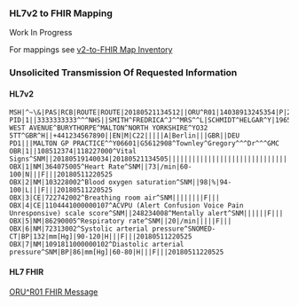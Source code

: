### HL7v2 to FHIR Mapping

Work In Progress

For mappings see [v2-to-FHIR Map Inventory](https://docs.google.com/spreadsheets/d/1PaFYPSSq4oplTvw_4OgOn6h2Bs_CMvCAU9CqC4tPBgk)

### Unsolicited Transmission Of Requested Information

#### HL7v2 
 
```
MSH|^~\&|PAS|RCB|ROUTE|ROUTE|20180521134512||ORU^R01|14038913245354|P|2.4||201011011512|||GBR|UNICODE|EN||
PID|1||3333333333^^^NHS||SMITH^FREDRICA^J^^MRS^^L|SCHMIDT^HELGAR^Y|196512131515|2|||29 WEST AVENUE^BURYTHORPE^MALTON^NORTH YORKSHIRE^YO32 5TT^GBR^H||+441234567890||EN|M|C22|||||A|Berlin|||GBR||DEU
PD1|||MALTON GP PRACTICE^^Y06601|G5612908^Townley^Gregory^^^Dr^^^GMC
OBR|1||108512374|118227000^Vital Signs^SNM||20180519140034|20180521134505|||||||||||||||||||||||||||||||||||
OBX|1|NM|364075005^Heart Rate^SNM||73|/min|60-100|N|||F|||20180511220525
OBX|2|NM|103228002^Blood oxygen saturation^SNM||98|%|94-100|L|||F|||20180511220525
OBX|3|CE|722742002^Breathing room air^SNM||||||||F|||
OBX|4|CE|1104441000000107^ACVPU (Alert Confusion Voice Pain Unresponsive) scale score^SNM||248234008^Mentally alert^SNM||||||F|||
OBX|5|NM|86290005^Respiratory rate^SNM||20|/min|||||F|||
OBX|6|NM|72313002^Systolic arterial pressure^SNOMED-CT|BP|132|mm[Hg]|90-120|H|||F|||20180511220525
OBX|7|NM|1091811000000102^Diastolic arterial pressure^SNM|BP|86|mm[Hg]|60-80|H|||F|||20180511220525
```

#### HL7 FHIR 

[ORU^R01 FHIR Message](Bundle-orur01.html)